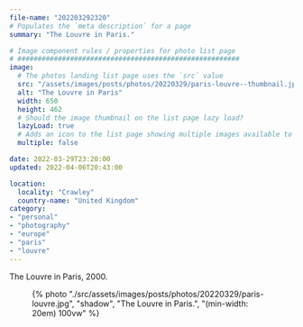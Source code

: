 ```yaml
---
file-name: "202203292320"
# Populates the `meta description` for a page
summary: "The Louvre in Paris."

# Image component rules / properties for photo list page
# #######################################################
image:
  # The photos landing list page uses the `src` value
  src: "/assets/images/posts/photos/20220329/paris-louvre--thumbnail.jpg"
  alt: "The Louvre in Paris"
  width: 650
  height: 462
  # Should the image thumbnail on the list page lazy load?
  lazyLoad: true
  # Adds an icon to the list page showing multiple images available to view on the post page
  multiple: false

date: 2022-03-29T23:20:00
updated: 2022-04-06T20:43:00

location:
  locality: "Crawley"
  country-name: "United Kingdom"
category:
- "personal"
- "photography"
- "europe"
- "paris"
- "louvre"
---
```


The Louvre in Paris, 2000.

<figure class="flow">
{% photo "./src/assets/images/posts/photos/20220329/paris-louvre.jpg", "shadow", "The Louvre in Paris.", "(min-width: 20em) 100vw" %}
</figure>
